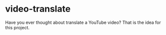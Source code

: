 # video-translate

Have you ever thought about translate a YouTube video? That is the idea for this project. 